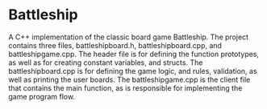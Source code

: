 # Battleship

A C++ implementation of the classic board game Battleship.
The project contains three files, battleshipboard.h, battleshipboard.cpp, and battleshipgame.cpp.
The header file is for defining the function prototypes, as well as for creating constant variables, and structs.
The battleshipboard.cpp is for defining the game logic, and rules, validation, as well as printing the user boards.
The battleshipgame.cpp is the client file that contains the main function, as is responsible for implementing the game program flow.
